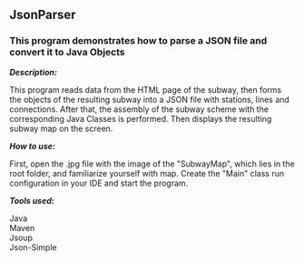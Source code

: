 
## JsonParser

### This program demonstrates how to parse a JSON file and convert it to Java Objects

***Description:***

This program reads data from the HTML page of the subway, 
then forms the objects of the resulting subway into a JSON file with stations, 
lines and connections. After that, the assembly of the subway scheme with the corresponding 
Java Classes is performed. Then displays the resulting subway map on the screen.

***How to use:***

First, open the .jpg file with the image of the "SubwayMap", which lies in the root folder,
and familiarize yourself with map. Create the "Main" class run configuration in your IDE and start the program.

***Tools used:***

Java <br/>
Maven <br/>
Jsoup <br/>
Json-Simple <br/>
